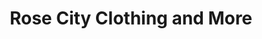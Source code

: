 ---
title: "Rose City Clothing and More"
url: /milwaukie/rose-city-clothing-and-more/
shop: clothes
---
